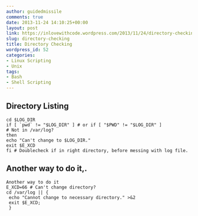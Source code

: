 ```yaml
---
author: guidedmissile
comments: true
date: 2013-11-24 14:10:25+00:00
layout: post
link: https://inlovewithcode.wordpress.com/2013/11/24/directory-checking/
slug: directory-checking
title: Directory Checking
wordpress_id: 52
categories:
- Linux Scripting
- Unix
tags:
- Bash
- Shell Scripting
---
```


## Directory Listing



    
    cd $LOG_DIR
    if [ `pwd` != "$LOG_DIR" ] # or if [ "$PWD" != "$LOG_DIR" ]
    # Not in /var/log?
    then
    echo "Can't change to $LOG_DIR."
    exit $E_XCD
    fi # Doublecheck if in right directory, before messing with log file.
    




## Another way to do it,.



    
    Another way to do it
    E_XCD=66 # Can't change directory?
    cd /var/log || {
     echo "Cannot change to necessary directory." >&2
     exit $E_XCD;
     }
    
